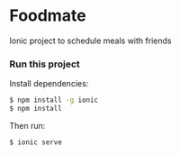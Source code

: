 # Foodmate
Ionic project to schedule meals with friends 

### Run this project

Install dependencies:

```bash
$ npm install -g ionic
$ npm install
```

Then run:

```bash
$ ionic serve
```
